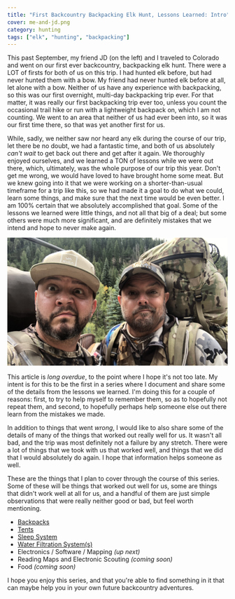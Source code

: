 ```yaml
---
title: "First Backcountry Backpacking Elk Hunt, Lessons Learned: Intro"
cover: me-and-jd.png
category: hunting
tags: ["elk", "hunting", "backpacking"]
---
```


This past September, my friend JD (on the left) and I traveled to Colorado and went on our first ever backcountry, backpacking elk hunt. There were a LOT of firsts for both of us on this trip. I had hunted elk before, but had never hunted them with a bow. My friend had never hunted elk before at all, let alone with a bow. Neither of us have any experience with backpacking, so this was our first overnight, multi-day backpacking trip ever. For that matter, it was really our first backpacking trip ever too, unless you count the occasional trail hike or run with a lightweight backpack on, which I am not counting. We went to an area that neither of us had ever been into, so it was our first time there, so that was yet another first for us.

While, sadly, we neither saw nor heard any elk during the course of our trip, let there be no doubt, we had a fantastic time, and both of us absolutely _can't wait_ to get back out there and get after it again. We thoroughly enjoyed ourselves, and we learned a TON of lessons while we were out there, which, ultimately, was the whole purpose of our trip this year. Don't get me wrong, we would have loved to have brought home some meat. But we knew going into it that we were working on a shorter-than-usual timeframe for a trip like this, so we had made it a goal to do what we could, learn some things, and make sure that the next time would be even better. I am 100% certain that we absolutely accomplished that goal. Some of the lessons we learned were little things, and not all that big of a deal; but some others were much more significant, and are definitely mistakes that we intend and hope to never make again.

![me and JD](me-and-jd.png)

This article is _long overdue_, to the point where I hope it's not too late. My intent is for this to be the first in a series where I document and share some of the details from the lessons we learned. I'm doing this for a couple of reasons: first, to try to help myself to remember them, so as to hopefully not repeat them, and second, to hopefully perhaps help someone else out there learn from the mistakes we made.

In addition to things that went _wrong_, I would like to also share some of the details of many of the things that worked out really well for us. It wasn't all bad, and the trip was most definitely not a failure by any stretch. There were a lot of things that we took with us that worked well, and things that we did that I would absolutely do again. I hope that information helps someone as well.

These are the things that I plan to cover through the course of this series. Some of these will be things that worked out well for us, some are things that didn't work well at all for us, and a handful of them are just simple observations that were really neither good or bad, but feel worth mentioning.

* [Backpacks](/first-backcountry-backpacking-elk-hunt-lessons-learned-backpacks)
* [Tents](/first-backcountry-backpacking-elk-hunt-lessons-learned-tents)
* [Sleep System](/first-backcountry-backpacking-elk-hunt-lessons-learned-sleep-system)
* [Water Filtration System(s)](/first-backcountry-backpacking-elk-hunt-lessons-learned-water-system)
* Electronics / Software / Mapping  _(up next)_
* Reading Maps and Electronic Scouting _(coming soon)_
* Food _(coming soon)_

I hope you enjoy this series, and that you're able to find something in it that can maybe help you in your own future backcountry adventures.
